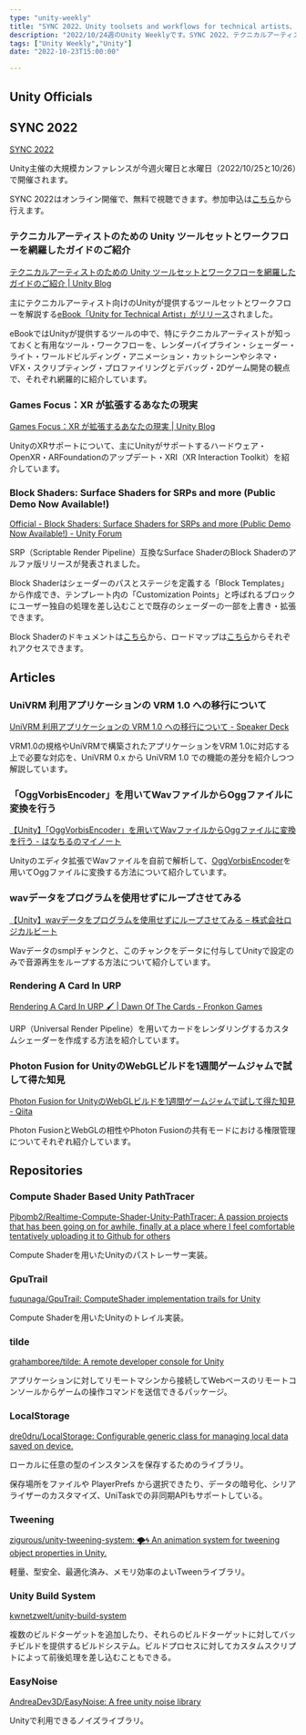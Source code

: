 ```yaml
---
type: "unity-weekly"
title: "SYNC 2022、Unity toolsets and workflows for technical artists、XR、Block Shader - Unity Weekly 092"
description: "2022/10/24週のUnity Weeklyです。SYNC 2022、テクニカルアーティストのためのUnityツールセットとワークフローに関するeBook、XRフォーカス、Block Shaderリリースなどについて取り上げました。"
tags: ["Unity Weekly","Unity"]
date: "2022-10-23T15:00:00"

---
```


## Unity Officials

## SYNC 2022

[SYNC 2022](https://events.unity3d.jp/sync/)

Unity主催の大規模カンファレンスが今週火曜日と水曜日（2022/10/25と10/26）で開催されます。



SYNC 2022はオンライン開催で、無料で視聴できます。参加申込は[こちら](https://meetup.unity3d.jp/jp/events/1370)から行えます。

### テクニカルアーティストのための Unity ツールセットとワークフローを網羅したガイドのご紹介

[テクニカルアーティストのための Unity ツールセットとワークフローを網羅したガイドのご紹介 | Unity Blog](https://blog.unity.com/ja/technology/complete-overview-of-unity-toolsets-workflows-for-technical-artists)

主にテクニカルアーティスト向けのUnityが提供するツールセットとワークフローを解説する[eBook「Unity for Technical Artist」がリリース](https://resources.unity.com/games/unity-for-technical-artists-key-toolsets-and-workflows)されました。



eBookではUnityが提供するツールの中で、特にテクニカルアーティストが知っておくと有用なツール・ワークフローを、レンダーパイプライン・シェーダー・ライト・ワールドビルディング・アニメーション・カットシーンやシネマ・VFX・スクリプティング・プロファイリングとデバッグ・2Dゲーム開発の観点で、それぞれ網羅的に紹介しています。

### Games Focus：XR が拡張するあなたの現実

[Games Focus：XR が拡張するあなたの現実 | Unity Blog](https://blog.unity.com/ja/technology/games-focus-extending-your-reality-with-xr)

UnityのXRサポートについて、主にUnityがサポートするハードウェア・OpenXR・ARFoundationのアップデート・XRI（XR Interaction Toolkit）を紹介しています。

### Block Shaders: Surface Shaders for SRPs and more (Public Demo Now Available!)

[Official - Block Shaders: Surface Shaders for SRPs and more (Public Demo Now Available!) - Unity Forum](https://forum.unity.com/threads/block-shaders-surface-shaders-for-srps-and-more-public-demo-now-available.1350497/)

SRP（Scriptable Render Pipeline）互換なSurface ShaderのBlock Shaderのアルファ版リリースが発表されました。



Block Shaderはシェーダーのパスとステージを定義する「Block Templates」から作成でき、テンプレート内の「Customization Points」と呼ばれるブロックにユーザー独自の処理を差し込むことで既存のシェーダーの一部を上書き・拡張できます。



Block Shaderのドキュメントは[こちら](https://docs.google.com/document/d/1GAq6wCAbqLiRDaJR6zLmRlRg4AFIZkli49bM80cN09s/edit)から、ロードマップは[こちら](https://portal.productboard.com/8ufdwj59ehtmsvxenjumxo82/c/1375-block-shaders-surface-shaders-replacement)からそれぞれアクセスできます。

## Articles

### UniVRM 利用アプリケーションの VRM 1.0 への移行について

[UniVRM 利用アプリケーションの VRM 1.0 への移行について - Speaker Deck](https://speakerdeck.com/santarh/univrm-li-yong-apurikesiyonno-vrm-1-dot-0-henoyi-xing-nituite)

VRM1.0の規格やUniVRMで構築されたアプリケーションをVRM 1.0に対応する上で必要な対応を、UniVRM 0.x から UniVRM 1.0 での機能の差分を紹介しつつ解説しています。

### 「OggVorbisEncoder」を用いてWavファイルからOggファイルに変換を行う

[【Unity】「OggVorbisEncoder」を用いてWavファイルからOggファイルに変換を行う - はなちるのマイノート](https://www.hanachiru-blog.com/entry/2022/10/20/120000)

Unityのエディタ拡張でWavファイルを自前で解析して、[OggVorbisEncoder](https://github.com/SteveLillis/.NET-Ogg-Vorbis-Encoder)を用いてOggファイルに変換する方法について紹介しています。

### wavデータをプログラムを使用せずにループさせてみる

[【Unity】wavデータをプログラムを使用せずにループさせてみる – 株式会社ロジカルビート](https://logicalbeat.jp/blog/11023/)

Wavデータのsmplチャンクと、このチャンクをデータに付与してUnityで設定のみで音源再生をループする方法について紹介しています。

### Rendering A Card In URP

[Rendering A Card In URP 🖌️ | Dawn Of The Cards - Fronkon Games](https://fronkongames.github.io/Dawn-Of-The-Cards/article/rendering_a_card/)

URP（Universal Render Pipeline）を用いてカードをレンダリングするカスタムシェーダーを作成する方法を紹介しています。

### Photon Fusion for UnityのWebGLビルドを1週間ゲームジャムで試して得た知見

[Photon Fusion for UnityのWebGLビルドを1週間ゲームジャムで試して得た知見 - Qiita](https://qiita.com/nimushiki/items/bf5670762624cb4c8ec3)

Photon FusionとWebGLの相性やPhoton Fusionの共有モードにおける権限管理についてそれぞれ紹介しています。

## Repositories

### Compute Shader Based Unity PathTracer

[Pjbomb2/Realtime-Compute-Shader-Unity-PathTracer: A passion projects that has been going on for awhile, finally at a place where I feel comfortable tentatively uploading it to Github for others](https://github.com/Pjbomb2/Realtime-Compute-Shader-Unity-PathTracer)

Compute Shaderを用いたUnityのパストレーサー実装。

### GpuTrail

[fuqunaga/GpuTrail: ComputeShader implementation trails for Unity](https://github.com/fuqunaga/GpuTrail)

Compute Shaderを用いたUnityのトレイル実装。

### tilde

[grahamboree/tilde: A remote developer console for Unity](https://github.com/grahamboree/tilde)

アプリケーションに対してリモートマシンから接続してWebベースのリモートコンソールからゲームの操作コマンドを送信できるパッケージ。

### LocalStorage

[dre0dru/LocalStorage: Configurable generic class for managing local data saved on device.](https://github.com/dre0dru/LocalStorage)

ローカルに任意の型のインスタンスを保存するためのライブラリ。



保存場所をファイルや PlayerPrefs から選択できたり、データの暗号化、シリアライザーのカスタマイズ、UniTaskでの非同期APIもサポートしている。

### Tweening

[zigurous/unity-tweening-system: 🌪️🌀 An animation system for tweening object properties in Unity.](https://github.com/zigurous/unity-tweening-system)

軽量、型安全、最適化済み、メモリ効率のよいTweenライブラリ。

### Unity Build System

[kwnetzwelt/unity-build-system](https://github.com/kwnetzwelt/unity-build-system)

複数のビルドターゲットを追加したり、それらのビルドターゲットに対してバッチビルドを提供するビルドシステム。ビルドプロセスに対してカスタムスクリプトによって前後処理を差し込むこともできる。

### EasyNoise

[AndreaDev3D/EasyNoise: A free unity noise library](https://github.com/AndreaDev3D/EasyNoise)

Unityで利用できるノイズライブラリ。



